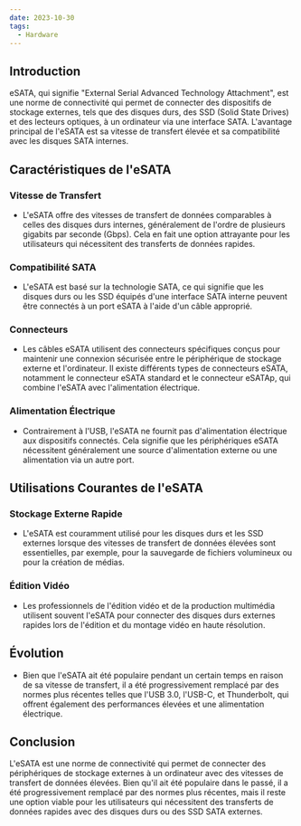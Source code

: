 ```yaml
---
date: 2023-10-30
tags:
  - Hardware
---
```


## Introduction
eSATA, qui signifie "External Serial Advanced Technology Attachment", est une norme de connectivité qui permet de connecter des dispositifs de stockage externes, tels que des disques durs, des SSD (Solid State Drives) et des lecteurs optiques, à un ordinateur via une interface SATA. L'avantage principal de l'eSATA est sa vitesse de transfert élevée et sa compatibilité avec les disques SATA internes.

## Caractéristiques de l'eSATA

### Vitesse de Transfert
- L'eSATA offre des vitesses de transfert de données comparables à celles des disques durs internes, généralement de l'ordre de plusieurs gigabits par seconde (Gbps). Cela en fait une option attrayante pour les utilisateurs qui nécessitent des transferts de données rapides.

### Compatibilité SATA
- L'eSATA est basé sur la technologie SATA, ce qui signifie que les disques durs ou les SSD équipés d'une interface SATA interne peuvent être connectés à un port eSATA à l'aide d'un câble approprié.

### Connecteurs
- Les câbles eSATA utilisent des connecteurs spécifiques conçus pour maintenir une connexion sécurisée entre le périphérique de stockage externe et l'ordinateur. Il existe différents types de connecteurs eSATA, notamment le connecteur eSATA standard et le connecteur eSATAp, qui combine l'eSATA avec l'alimentation électrique.

### Alimentation Électrique
- Contrairement à l'USB, l'eSATA ne fournit pas d'alimentation électrique aux dispositifs connectés. Cela signifie que les périphériques eSATA nécessitent généralement une source d'alimentation externe ou une alimentation via un autre port.

## Utilisations Courantes de l'eSATA

### Stockage Externe Rapide
- L'eSATA est couramment utilisé pour les disques durs et les SSD externes lorsque des vitesses de transfert de données élevées sont essentielles, par exemple, pour la sauvegarde de fichiers volumineux ou pour la création de médias.

### Édition Vidéo
- Les professionnels de l'édition vidéo et de la production multimédia utilisent souvent l'eSATA pour connecter des disques durs externes rapides lors de l'édition et du montage vidéo en haute résolution.

## Évolution
- Bien que l'eSATA ait été populaire pendant un certain temps en raison de sa vitesse de transfert, il a été progressivement remplacé par des normes plus récentes telles que l'USB 3.0, l'USB-C, et Thunderbolt, qui offrent également des performances élevées et une alimentation électrique.

## Conclusion
L'eSATA est une norme de connectivité qui permet de connecter des périphériques de stockage externes à un ordinateur avec des vitesses de transfert de données élevées. Bien qu'il ait été populaire dans le passé, il a été progressivement remplacé par des normes plus récentes, mais il reste une option viable pour les utilisateurs qui nécessitent des transferts de données rapides avec des disques durs ou des SSD SATA externes.
